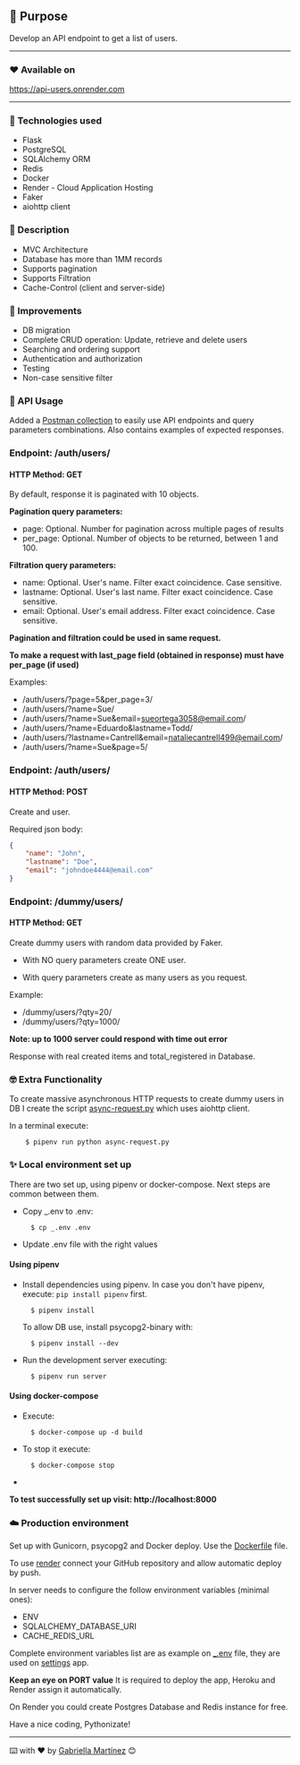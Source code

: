 ## 🎯 Purpose

Develop an API endpoint to get a list of users.

---

### ❤️ Available on

https://api-users.onrender.com

---

### 🔧 Technologies used

* Flask
* PostgreSQL
* SQLAlchemy ORM
* Redis
* Docker
* Render - Cloud Application Hosting
* Faker
* aiohttp client

### 📖 Description

* MVC Architecture
* Database has more than 1MM records
* Supports pagination
* Supports Filtration
* Cache-Control (client and server-side)

### 🔎 Improvements

- DB migration
- Complete CRUD operation: Update, retrieve and delete users
- Searching and ordering support
- Authentication and authorization
- Testing
- Non-case sensitive filter

### 🏁 API Usage

Added a [Postman collection](api-users.postman_collection.json) to easily use API endpoints and query parameters combinations.
Also contains examples of expected responses.

### Endpoint: /auth/users/
#### HTTP Method: GET

By default, response it is paginated with 10 objects.

**Pagination query parameters:**

- page: Optional. Number for pagination across multiple pages of results
- per_page: Optional. Number of objects to be returned, between 1 and 100.

**Filtration query parameters:**

- name: Optional. User's name. Filter exact coincidence. Case sensitive.
- lastname: Optional. User's last name. Filter exact coincidence. Case sensitive.
- email: Optional. User's email address. Filter exact coincidence. Case sensitive.

**Pagination and filtration could be used in same request.**

**To make a request with last_page field (obtained in response) must have per_page (if used)**

Examples:
- /auth/users/?page=5&per_page=3/
- /auth/users/?name=Sue/
- /auth/users/?name=Sue&email=sueortega3058@email.com/
- /auth/users/?name=Eduardo&lastname=Todd/
- /auth/users/?lastname=Cantrell&email=nataliecantrell499@email.com/
- /auth/users/?name=Sue&page=5/

### Endpoint: /auth/users/
#### HTTP Method: POST

Create and user.

Required json body:
  ```json
  {
      "name": "John",
      "lastname": "Doe",
      "email": "johndoe4444@email.com"
  }
  ```

### Endpoint: /dummy/users/
#### HTTP Method: GET

Create dummy users with random data provided by Faker.

- With NO query parameters create ONE user.

- With query parameters create as many users as you request.

Example:
- /dummy/users/?qty=20/
- /dummy/users/?qty=1000/

**Note: up to 1000 server could respond with time out error**

Response with real created items and total_registered in Database.

### 🤓 Extra Functionality

To create massive asynchronous HTTP requests to create dummy users in DB I create the script [async-request.py](async-request.py) which uses aiohttp client.

In a terminal execute:

        $ pipenv run python async-request.py

### ✨ Local environment set up

There are two set up, using pipenv or docker-compose. Next steps are common between them.

- Copy _.env to .env:

        $ cp _.env .env

- Update .env file with the right values

#### Using pipenv

- Install dependencies using pipenv. 
In case you don't have pipenv, execute: `pip install pipenv` first.

        $ pipenv install

    To allow DB use, install psycopg2-binary with:

        $ pipenv install --dev

- Run the development server executing:

        $ pipenv run server

#### Using docker-compose

- Execute:

        $ docker-compose up -d build

- To stop it execute:

        $ docker-compose stop
- 
**To test successfully set up visit: http://localhost:8000**

### ☁️ Production environment

Set up with Gunicorn, psycopg2 and Docker deploy. Use the [Dockerfile](Dockerfile) file.

To use [render](https://render.com/) connect your GitHub repository and allow automatic deploy by push.

In server needs to configure the follow environment variables (minimal ones):

- ENV
- SQLALCHEMY_DATABASE_URI
- CACHE_REDIS_URL

Complete environment variables list are as example on [_.env](_.env) file, they are used on [settings](api/configurations/settings.py) app.

**Keep an eye on PORT value** It is required to deploy the app, Heroku and Render assign it automatically.

On Render you could create Postgres Database and Redis instance for free.

Have a nice coding, Pythonizate!

---
⌨️ with ❤️ by [Gabriella Martínez](https://github.com/martinezga) 😊
